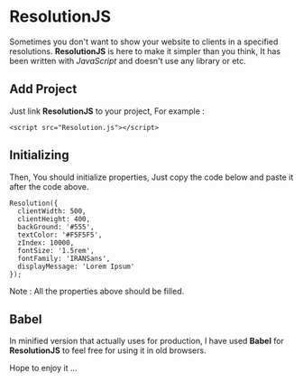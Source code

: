 # ResolutionJS
Sometimes you don't want to show your website to clients in a specified resolutions. **ResolutionJS** is here to make it simpler than you think, It has been written with *JavaScript* and doesn't use any library or etc.

## Add Project
Just link **ResolutionJS** to your project, For example :
```
<script src="Resolution.js"></script>
```
## Initializing
Then, You should initialize properties, Just copy the code below and paste it after the code above.
```
Resolution({
  clientWidth: 500,
  clientHeight: 400,
  backGround: '#555',
  textColor: '#F5F5F5',
  zIndex: 10000,
  fontSize: '1.5rem',
  fontFamily: 'IRANSans',
  displayMessage: 'Lorem Ipsum'
});
```
Note : All the properties above should be filled.

## Babel
In minified version that actually uses for production, I have used **Babel** for **ResolutionJS** to feel free for using it in old browsers.

Hope to enjoy it ...
